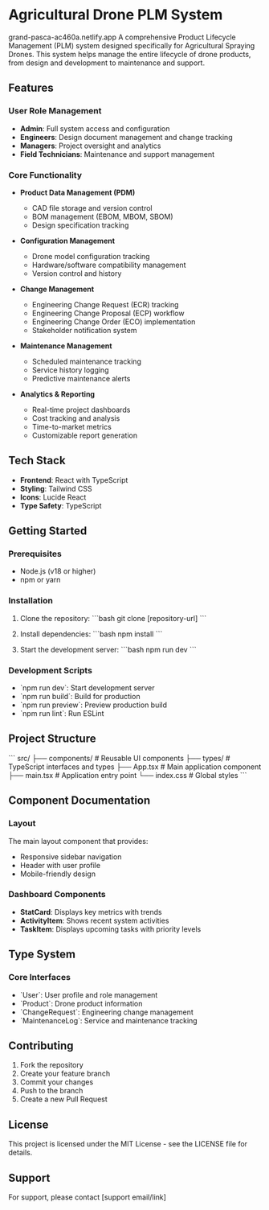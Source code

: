 # Agricultural Drone PLM System
grand-pasca-ac460a.netlify.app
A comprehensive Product Lifecycle Management (PLM) system designed specifically for Agricultural Spraying Drones. This system helps manage the entire lifecycle of drone products, from design and development to maintenance and support.

## Features

### User Role Management
- **Admin**: Full system access and configuration
- **Engineers**: Design document management and change tracking
- **Managers**: Project oversight and analytics
- **Field Technicians**: Maintenance and support management

### Core Functionality
- **Product Data Management (PDM)**
  - CAD file storage and version control
  - BOM management (EBOM, MBOM, SBOM)
  - Design specification tracking

- **Configuration Management**
  - Drone model configuration tracking
  - Hardware/software compatibility management
  - Version control and history

- **Change Management**
  - Engineering Change Request (ECR) tracking
  - Engineering Change Proposal (ECP) workflow
  - Engineering Change Order (ECO) implementation
  - Stakeholder notification system

- **Maintenance Management**
  - Scheduled maintenance tracking
  - Service history logging
  - Predictive maintenance alerts

- **Analytics & Reporting**
  - Real-time project dashboards
  - Cost tracking and analysis
  - Time-to-market metrics
  - Customizable report generation

## Tech Stack

- **Frontend**: React with TypeScript
- **Styling**: Tailwind CSS
- **Icons**: Lucide React
- **Type Safety**: TypeScript

## Getting Started

### Prerequisites
- Node.js (v18 or higher)
- npm or yarn

### Installation

1. Clone the repository:
\`\`\`bash
git clone [repository-url]
\`\`\`

2. Install dependencies:
\`\`\`bash
npm install
\`\`\`

3. Start the development server:
\`\`\`bash
npm run dev
\`\`\`

### Development Scripts

- \`npm run dev\`: Start development server
- \`npm run build\`: Build for production
- \`npm run preview\`: Preview production build
- \`npm run lint\`: Run ESLint

## Project Structure

\`\`\`
src/
├── components/     # Reusable UI components
├── types/         # TypeScript interfaces and types
├── App.tsx        # Main application component
├── main.tsx       # Application entry point
└── index.css      # Global styles
\`\`\`

## Component Documentation

### Layout
The main layout component that provides:
- Responsive sidebar navigation
- Header with user profile
- Mobile-friendly design

### Dashboard Components
- **StatCard**: Displays key metrics with trends
- **ActivityItem**: Shows recent system activities
- **TaskItem**: Displays upcoming tasks with priority levels

## Type System

### Core Interfaces
- \`User\`: User profile and role management
- \`Product\`: Drone product information
- \`ChangeRequest\`: Engineering change management
- \`MaintenanceLog\`: Service and maintenance tracking

## Contributing

1. Fork the repository
2. Create your feature branch
3. Commit your changes
4. Push to the branch
5. Create a new Pull Request

## License

This project is licensed under the MIT License - see the LICENSE file for details.

## Support

For support, please contact [support email/link]
